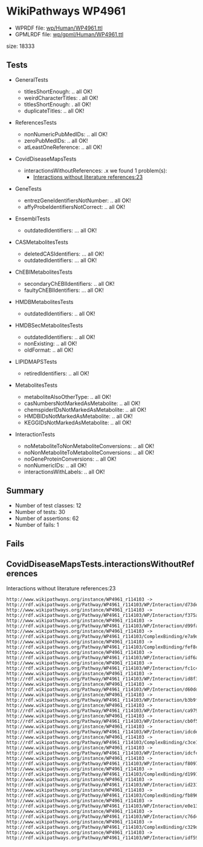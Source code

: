 # WikiPathways WP4961

* WPRDF file: [wp/Human/WP4961.ttl](../wp/Human/WP4961.ttl)
* GPMLRDF file: [wp/gpml/Human/WP4961.ttl](../wp/gpml/Human/WP4961.ttl)

size: 18333
## Tests

* GeneralTests
    * titlesShortEnough: .. all OK!
    * weirdCharacterTitles: . all OK!
    * titlesShortEnough: . all OK!
    * duplicateTitles: .. all OK!

* ReferencesTests
    * nonNumericPubMedIDs: .. all OK!
    * zeroPubMedIDs: .. all OK!
    * atLeastOneReference: .. all OK!

* CovidDiseaseMapsTests
    * interactionsWithoutReferences: .x we found 1 problem(s):
        * [Interactions without literature references:23](#2e295b5f)

* GeneTests
    * entrezGeneIdentifiersNotNumber: .. all OK!
    * affyProbeIdentifiersNotCorrect: .. all OK!

* EnsemblTests
    * outdatedIdentifiers: ... all OK!

* CASMetabolitesTests
    * deletedCASIdentifiers: ... all OK!
    * outdatedIdentifiers: ... all OK!

* ChEBIMetabolitesTests
    * secondaryChEBIIdentifiers: .. all OK!
    * faultyChEBIIdentifiers: ... all OK!

* HMDBMetabolitesTests
    * outdatedIdentifiers: .. all OK!

* HMDBSecMetabolitesTests
    * outdatedIdentifiers: .. all OK!
    * nonExisting: .. all OK!
    * oldFormat: .. all OK!

* LIPIDMAPSTests
    * retiredIdentifiers: .. all OK!

* MetabolitesTests
    * metaboliteAlsoOtherType: .. all OK!
    * casNumbersNotMarkedAsMetabolite: .. all OK!
    * chemspiderIDsNotMarkedAsMetabolite: .. all OK!
    * HMDBIDsNotMarkedAsMetabolite: .. all OK!
    * KEGGIDsNotMarkedAsMetabolite: .. all OK!

* InteractionTests
    * noMetaboliteToNonMetaboliteConversions: .. all OK!
    * noNonMetaboliteToMetaboliteConversions: .. all OK!
    * noGeneProteinConversions: .. all OK!
    * nonNumericIDs: .. all OK!
    * interactionsWithLabels: .. all OK!

## Summary

* Number of test classes: 12
* Number of tests: 30
* Number of assertions: 62
* Number of fails: 1

## Fails

<a name="2e295b5f" />

## CovidDiseaseMapsTests.interactionsWithoutReferences

Interactions without literature references:23
```
http://www.wikipathways.org/instance/WP4961_r114103 -> http://rdf.wikipathways.org/Pathway/WP4961_r114103/WP/Interaction/d73de
http://www.wikipathways.org/instance/WP4961_r114103 -> http://rdf.wikipathways.org/Pathway/WP4961_r114103/WP/Interaction/f375a
http://www.wikipathways.org/instance/WP4961_r114103 -> http://rdf.wikipathways.org/Pathway/WP4961_r114103/WP/Interaction/d99fa
http://www.wikipathways.org/instance/WP4961_r114103 -> http://rdf.wikipathways.org/Pathway/WP4961_r114103/ComplexBinding/e7a9d
http://www.wikipathways.org/instance/WP4961_r114103 -> http://rdf.wikipathways.org/Pathway/WP4961_r114103/ComplexBinding/fef8c
http://www.wikipathways.org/instance/WP4961_r114103 -> http://rdf.wikipathways.org/Pathway/WP4961_r114103/WP/Interaction/idf6aa73a2
http://www.wikipathways.org/instance/WP4961_r114103 -> http://rdf.wikipathways.org/Pathway/WP4961_r114103/WP/Interaction/fc1c4
http://www.wikipathways.org/instance/WP4961_r114103 -> http://rdf.wikipathways.org/Pathway/WP4961_r114103/WP/Interaction/id8f3d31d3
http://www.wikipathways.org/instance/WP4961_r114103 -> http://rdf.wikipathways.org/Pathway/WP4961_r114103/WP/Interaction/d60dd
http://www.wikipathways.org/instance/WP4961_r114103 -> http://rdf.wikipathways.org/Pathway/WP4961_r114103/WP/Interaction/b3b9f
http://www.wikipathways.org/instance/WP4961_r114103 -> http://rdf.wikipathways.org/Pathway/WP4961_r114103/WP/Interaction/ca979
http://www.wikipathways.org/instance/WP4961_r114103 -> http://rdf.wikipathways.org/Pathway/WP4961_r114103/WP/Interaction/cb0f5
http://www.wikipathways.org/instance/WP4961_r114103 -> http://rdf.wikipathways.org/Pathway/WP4961_r114103/WP/Interaction/idcde3e513
http://www.wikipathways.org/instance/WP4961_r114103 -> http://rdf.wikipathways.org/Pathway/WP4961_r114103/ComplexBinding/c3ce1
http://www.wikipathways.org/instance/WP4961_r114103 -> http://rdf.wikipathways.org/Pathway/WP4961_r114103/WP/Interaction/idcfcc5c05
http://www.wikipathways.org/instance/WP4961_r114103 -> http://rdf.wikipathways.org/Pathway/WP4961_r114103/WP/Interaction/f8097
http://www.wikipathways.org/instance/WP4961_r114103 -> http://rdf.wikipathways.org/Pathway/WP4961_r114103/ComplexBinding/d1991
http://www.wikipathways.org/instance/WP4961_r114103 -> http://rdf.wikipathways.org/Pathway/WP4961_r114103/WP/Interaction/id231333be
http://www.wikipathways.org/instance/WP4961_r114103 -> http://rdf.wikipathways.org/Pathway/WP4961_r114103/ComplexBinding/fb896
http://www.wikipathways.org/instance/WP4961_r114103 -> http://rdf.wikipathways.org/Pathway/WP4961_r114103/WP/Interaction/e0e13
http://www.wikipathways.org/instance/WP4961_r114103 -> http://rdf.wikipathways.org/Pathway/WP4961_r114103/WP/Interaction/c76d4
http://www.wikipathways.org/instance/WP4961_r114103 -> http://rdf.wikipathways.org/Pathway/WP4961_r114103/ComplexBinding/c329d
http://www.wikipathways.org/instance/WP4961_r114103 -> http://rdf.wikipathways.org/Pathway/WP4961_r114103/WP/Interaction/idf594d3e0

```
